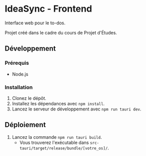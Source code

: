 # IdeaSync - Frontend

Interface web pour le to-dos.

Projet créé dans le cadre du cours de Projet d'Études.

## Développement

### Prérequis

- Node.js

### Installation

1. Clonez le dépôt.
2. Installez les dépendances avec `npm install`.
3. Lancez le serveur de développement avec `npm run tauri dev`.

## Déploiement

1. Lancez la commande `npm run tauri build`.
   - Vous trouverez l'exécutable dans `src-tauri/target/release/bundle/[votre_os]/`.
